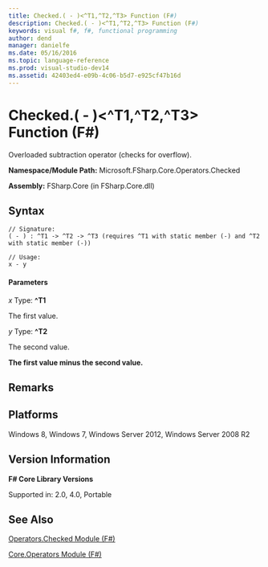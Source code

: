 ```yaml
---
title: Checked.( - )<^T1,^T2,^T3> Function (F#)
description: Checked.( - )<^T1,^T2,^T3> Function (F#)
keywords: visual f#, f#, functional programming
author: dend
manager: danielfe
ms.date: 05/16/2016
ms.topic: language-reference
ms.prod: visual-studio-dev14
ms.assetid: 42403ed4-e09b-4c06-b5d7-e925cf47b16d 
---
```


# Checked.( - )<^T1,^T2,^T3> Function (F#)

Overloaded subtraction operator (checks for overflow).

**Namespace/Module Path:** Microsoft.FSharp.Core.Operators.Checked

**Assembly:** FSharp.Core (in FSharp.Core.dll)


## Syntax

```
// Signature:
( - ) : ^T1 -> ^T2 -> ^T3 (requires ^T1 with static member (-) and ^T2 with static member (-))

// Usage:
x - y
```

#### Parameters
*x*
Type: **^T1**


The first value.


*y*
Type: **^T2**


The second value.



**The first value minus the second value.**
## Remarks

## Platforms
Windows 8, Windows 7, Windows Server 2012, Windows Server 2008 R2


## Version Information
**F# Core Library Versions**

Supported in: 2.0, 4.0, Portable




## See Also
[Operators.Checked Module &#40;F&#35;&#41;](Operators.Checked-Module-%5BFSharp%5D.md)

[Core.Operators Module &#40;F&#35;&#41;](Core.Operators-Module-%5BFSharp%5D.md)

